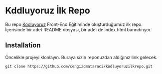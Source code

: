 # Kddluyoruz İlk Repo

Bu repo [Kodluyoruz](https://www.kodluyoruz.org/) Front-End Eğitiminde oluşturduğumuz ilk repo. İçerisinde bir adet README dosyası, bir adet de index.html barındırıyor.

## Installation

Öncelikle projeyi klonlayın. Buraya sizin reponuzdan aldığınız link gelecek.

    git clone https://github.com/cengizcmataraci/kodluyoruzilkrepo.git



